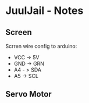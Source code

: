 # JuulJail - Notes

## Screen 
Scrren wire config to arduino:
- VCC -> 5V
- GND -> GRN
- A4 - > SDA
- A5 -> SCL 

## Servo Motor
